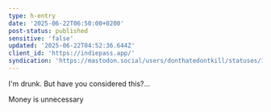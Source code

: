 ```yaml
---
type: h-entry
date: '2025-06-22T06:50:00+0200'
post-status: published
sensitive: 'false'
updated: '2025-06-22T04:52:36.644Z'
client_id: 'https://indiepass.app/'
syndication: 'https://mastodon.social/users/donthatedontkill/statuses/114725220780266288'
---
```

I'm drunk. But have you considered this?...

Money is unnecessary
